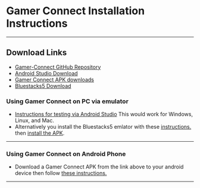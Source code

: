 # Gamer Connect Installation Instructions
***
## Download Links
* [Gamer-Connect GitHub Repository](https://github.com/Gamer-Connect/GamerConnect/tree/main)
* [Android Studio Download](https://developer.android.com/studio/)
* [Gamer Connect APK downloads](https://drive.google.com/drive/folders/1GIFDsYbtWTWznMRf02ZiG-VD2y_sPhQk?usp=sharing)
* [Bluestacks5 Download](https://www.bluestacks.com/bluestacks-5.html)

### Using Gamer Connect on PC via emulator
* [Instructions for testing via Android Studio](https://learn.microsoft.com/en-us/windows/android/emulator#install-android-emulator-with-visual-studio) This would work for Windows, Linux, and Mac.
* Alternatively you install the Bluestacks5 emlator with these [instructions.](https://support.bluestacks.com/hc/en-us/articles/360061525271-How-to-download-and-install-BlueStacks-5) then [install the APK](https://www.alphr.com/bluestacks-install-apk/).
***
### Using Gamer Connect on Android Phone
* Download a Gamer Connect APK from the link above to your android device then follow [these instructions.](https://youtu.be/N0M4XGkpCn4)
***




